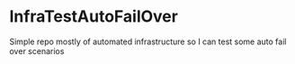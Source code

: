 # InfraTestAutoFailOver
Simple repo mostly of automated infrastructure so I can test some auto fail over scenarios
